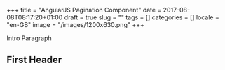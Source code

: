 +++
title = "AngularJS Pagination Component"
date = 2017-08-08T08:17:20+01:00
draft = true
slug = ""
tags = []
categories = []
locale = "en-GB"
image = "/images/1200x630.png"
+++

Intro Paragraph

<!--more-->

## First Header
